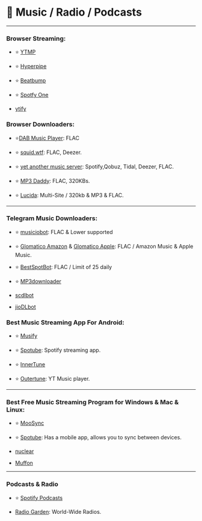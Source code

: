 # 🎵 Music / Radio / Podcasts

***

### Browser Streaming:

- ⭐ [YTMP](https://ytmp.itsvg.in/)

- ⭐ [Hyperpipe](https://hyperpipe.surge.sh/)

- ⭐ [Beatbump](https://beatbump.io/)

- ⭐ [Spotfy One](https://spotfy.one/)

- [ytify](https://ytify.netlify.app/search)

### Browser Downloaders:

- ⭐[DAB Music Player](https://dab.yeet.su/): FLAC

- ⭐ [squid.wtf](https://squid.wtf/): FLAC, Deezer.

- ⭐ [yet another music server](https://yams.tf/): Spotify,Qobuz, Tidal, Deezer, FLAC.

- ⭐ [MP3 Daddy](https://mp3-daddy.com/): FLAC, 320KBs.

- ⭐ [Lucida](https://lucida.to/): Multi-Site / 320kb & MP3 & FLAC.

***

### Telegram Music Downloaders:

- ⭐ [musiciobot](https://t.me/musicaiocloud): FLAC & Lower supported

- ⭐ [Glomatico Amazon](https://t.me/GlomaticoAmazonMusicBot) & [Glomatico Apple](https://t.me/GlomaticoAppleMusicBot): FLAC / Amazon Music & Apple Music.

- ⭐ [BestSpotBot](https://t.me/BeatSpotBot): FLAC / Limit of 25 daily

 - ⭐ [MP3downloader](https://t.me/TG_mp3downloader_bot)

- [scdlbot](https://t.me/scdlbot)

- [jioDLbot](https://t.me/JioDLBot)


### Best Music Streaming App For Android:

- ⭐ [Musify](https://github.com/gokadzev/Musify)

- ⭐ [Spotube](https://github.com/KRTirtho/spotube): Spotify streaming app.

- ⭐ [InnerTune](https://github.com/z-huang/InnerTune)

- ⭐ [Outertune](https://github.com/DD3Boh/OuterTune): YT Music player.
***

### Best Free Music Streaming Program for Windows & Mac & Linux:

- ⭐ [MooSync](https://moosync.app/)

- ⭐ [Spotube](https://github.com/KRTirtho/spotube): Has a mobile app, allows you to sync between devices.

- [nuclear](https://nuclear.js.org/)

- [Muffon](https://github.com/staniel359/muffon)

***

### Podcasts & Radio

- ⭐ [Spotify Podcasts](https://open.spotify.com/browse/podcasts)

- [Radio Garden](https://radio.garden/): World-Wide Radios.





